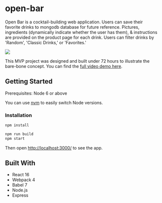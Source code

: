 # open-bar
Open Bar is a cocktail-building web application.
Users can save their favorite drinks to mongodb database for future reference.
Pictures, ingredients (dynamically indicate whether the user has them), & instructions are provided on the product page for each drink.
Users can filter drinks by 'Random', 'Classic Drinks,' or 'Favorites.'

![](OpenBarDemo.gif)

This MVP project was designed and built under 72 hours to illustrate the bare-bone concept. You can find the [full video demo here](https://www.youtube.com/watch?v=-0-RgB52yoM).

## Getting Started
Prerequisites: Node 6 or above

You can use [nvm](https://github.com/creationix/nvm#installation) to easily switch Node versions.

### Installation

```sh
npm install
```

```sh
npm run build
npm start
```

Then open [http://localhost:3000/](http://localhost:3000/) to see the app.<br>

## Built With
* React 16
* Webpack 4
* Babel 7
* Node.js
* Express